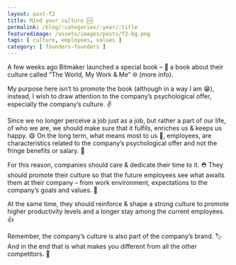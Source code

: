 ```yaml
---
layout: post-f2
title: Mind your culture 🆘
permalink: /blog/:categories/:year/:title
featuredimage: /assets/images/posts/f2-bg.png
tags: [ culture, employees, values ]
category: [ founders-founders ]
---
```


A few weeks ago Bitmaker launched a special book – 📖  a book about their culture called “The World, My Work & Me” 🌐  (more info).

My purpose here isn’t to promote the book (although in a way I am 😁), instead, I wish to draw attention to the company’s psychological offer, especially the company’s culture. ✌

Since we no longer perceive a job just as a job, but rather a part of our life, of who we are, we should make sure that it fulfils, enriches us & keeps us happy. 😄 On the long term, what means most to us 💝, employees, are characteristics related to the company’s psychological offer and not the fringe benefits or salary. 🎯

For this reason, companies should care & dedicate their time to it. ⛑ They should promote their culture so that the future employees see what awaits them at their company – from work environment, expectations to the company’s goals and values. 💪

At the same time, they should reinforce & shape a strong culture to promote higher productivity levels and a longer stay among the current employees. 👍

Remember, the company’s culture is also part of the company’s brand. 🏷  And in the end that is what makes you different from all the other competitors. 🌟